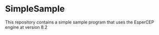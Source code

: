 # SimpleSample
This repository contains a simple sample program that uses the EsperCEP engine at version 8.2
